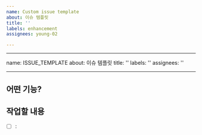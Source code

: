 ```yaml
---
name: Custom issue template
about: 이슈 템플릿
title: ''
labels: enhancement
assignees: young-02

---
```


---
name: ISSUE_TEMPLATE
about: 이슈 템플릿
title: ''
labels: ''
assignees: ''

---

## 어떤 기능?

> 

## 작업할 내용

- [ ] :
